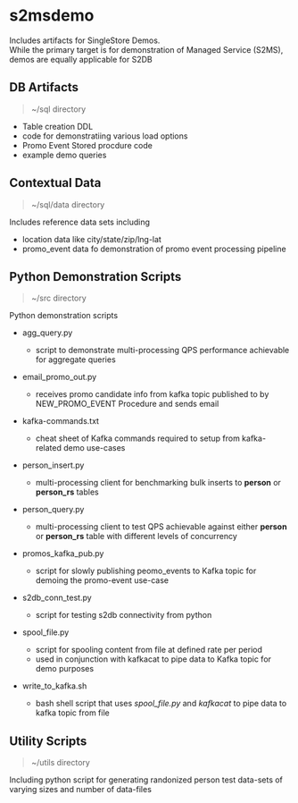 # s2msdemo

Includes artifacts for SingleStore Demos.  
While the primary target is for demonstration of Managed Service (S2MS), demos are equally applicable for S2DB

## DB Artifacts

> ~/sql directory

- Table creation DDL
- code for demonstratiing various load options
- Promo Event Stored procdure code
- example demo queries

## Contextual Data

> ~/sql/data directory

Includes reference data sets including 
- location data like city/state/zip/lng-lat
- promo_event data fo demonstration of promo event processing pipeline

## Python Demonstration Scripts

> ~/src directory

Python demonstration scripts
- agg_query.py
    - script to demonstrate multi-processing QPS performance achievable for aggregate queries

- email_promo_out.py
    - receives promo candidate info from kafka topic published to by NEW_PROMO_EVENT Procedure and sends email

- kafka-commands.txt
    - cheat sheet of Kafka commands required to setup from kafka-related demo use-cases

- person_insert.py
    - multi-processing client for benchmarking bulk inserts to **person** or **person_rs** tables

- person_query.py
    - multi-processing client to test QPS achievable against either **person** or **person_rs** table with different levels of concurrency

- promos_kafka_pub.py
    - script for slowly publishing peomo_events to Kafka topic for demoing the promo-event use-case

- s2db_conn_test.py
    - script for testing s2db connectivity from python

- spool_file.py
    - script for spooling content from file at defined rate per period
    - used in conjunction with kafkacat to pipe data to Kafka topic for demo purposes

- write_to_kafka.sh
    - bash shell script that uses *spool_file.py* and *kafkacat* to pipe data to kafka topic from file


## Utility Scripts

> ~/utils directory

Including python script for generating randonized person test data-sets of varying sizes and number of data-files
